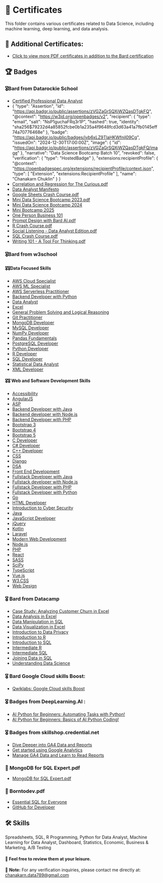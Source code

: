 # 📜 Certificates

This folder contains various certificates related to Data Science, including machine learning, deep learning, and data analysis. 

## 🔮 Additional Certificates:
- [Click to view more PDF certificates in addition to the Bard certification](https://github.com/BowlaSunsun/Certificate/tree/main/Certificate%20Data)

## 🏆 Badges

### 🎖Bard from Datarockie School

- [Certified Professional Data Analyst](https://api.badgr.io/public/assertions/zVGZaGrSQXiWZQasDTgkFQ?identity__email=chanakarn.data789%40gmail.com)
- {
  "type": "Assertion",
  "id": "https://api.badgr.io/public/assertions/zVGZaGrSQXiWZQasDTgkFQ",
  "@context": "https://w3id.org/openbadges/v2",
  "recipient": {
    "type": "email",
    "salt": "NsP1guchaFRq3r1P",
    "hashed": true,
    "identity": "sha256$79232d4a85852fcbe0b1a235a4f9648fcd3d63a41a7fb0145eff74a70776468e"
  },
  "badge": "https://api.badgr.io/public/badges/ivb6xLZ9TlaHKWfnjl09Cg",
  "issuedOn": "2024-12-30T17:00:00Z",
  "image": {
    "id": "https://api.badgr.io/public/assertions/zVGZaGrSQXiWZQasDTgkFQ/image"
  },
  "narrative": "Data Science Bootcamp Batch 10",
  "revoked": false,
  "verification": {
    "type": "HostedBadge"
  },
  "extensions:recipientProfile": {
    "@context": "https://openbadgespec.org/extensions/recipientProfile/context.json",
    "type": [
      "Extension",
      "extensions:RecipientProfile"
    ],
    "name": "Chanakarn Chuklin"
  }
}
- [Correlation and Regression for The Curious.pdf](https://github.com/BowlaSunsun/Certificates/blob/main/Certificate%20Data/certificate-of-completion-for-correlation-and-regression-for-the-curious.pdf)
- [Data Analyst Manifesto](https://api.badgr.io/public/assertions/lJPuyrsUT-i_J0k8FspF0Q?identity__email=chanakarn.data789%40gmail.com)
- [Google Sheets Crash Course.pdf](https://github.com/BowlaSunsun/Certificates/blob/main/Certificate%20Data/certificate-of-completion-for-google-sheets-crash-course.pdf)
- [Mini Data Science Bootcamp 2023.pdf](https://github.com/BowlaSunsun/Certificates/blob/main/Certificate%20Data/certificate-of-completion-for-mini-data-science-bootcamp.pdf)
- [Mini Data Science Bootcamp 2024](https://badgr.com/public/assertions/XMclrKZmSdWjWyozvK1MAA?identity__email=chanakarn.data789@gmail.com)
- [Mini Bootcamp 2025](https://api.badgr.io/public/assertions/wzFpKKxcRTa1eOYbaGHgoA?identity__email=chanakarn.data789%40gmail.com)
- [One Person Business 101](https://api.badgr.io/public/assertions/zTspm07ETHSeUGte9cc6yg?identity__email=chanakarn.data789%40gmail.com)
- [Prompt Design with Bard AI.pdf](https://github.com/BowlaSunsun/Certificates/blob/main/Certificate%20Data/certificate-of-completion-for-prompt-design-with-bard-ai.pdf)
- [R Crash Course.pdf](https://github.com/BowlaSunsun/Certificates/blob/main/Certificate%20Data/certificate-of-completion-for-r-crash-course.pdf)
- [Social Listening - Data Analyst Edition.pdf](https://github.com/BowlaSunsun/Certificates/blob/main/Certificate%20Data/certificate-of-completion-for-social-listening-data-analyst-edition.pdf)
- [SQL Crash Course.pdf](https://github.com/BowlaSunsun/Certificates/blob/main/Certificate%20Data/certificate-of-completion-for-sql-crash-course.pdf)
- [Writing 101 - A Tool For Thinking.pdf](https://github.com/BowlaSunsun/Certificates/blob/main/Certificate%20Data/certificate-of-completion-for-writing-as-a-tool-for-thinking.pdf)


### 🎖Bard from w3school
#### 🎖🎖Data Focused Skills
- [AWS Cloud Specialist](https://verify.w3schools.com/1POGQQKTD2)
- [AWS ML Specialist](https://verify.w3schools.com/1POGUDEK3O)
- [AWS Serverless Practitioner](https://verify.w3schools.com/1POGWWLMZW)
- [Backend Developer with Python](https://verify.w3schools.com/1PO0W5HQDO)
- [Data Analyst](https://verify.w3schools.com/1PO4SSD4DT)
- [Excel](https://verify.w3schools.com/1PNGJG0JEQ)
- [General Problem Solving and Logical Reasoning](https://verify.w3schools.com/1PUPXB4FQ9)  
- [Git Practitioner](https://verify.w3schools.com/1POH1435CQ)
- [MongoDB Developer](https://verify.w3schools.com/1POSDPRIVG)
- [MySQL Developer](https://verify.w3schools.com/1PO0W2I7QG)
- [NumPy Developer](https://verify.w3schools.com/1PO0POC9AE)
- [Pandas Fundamentals](https://verify.w3schools.com/1PO0JPMDZM)
- [PostgreSQL Developer](https://verify.w3schools.com/1POGDRSNP3)
- [Python Developer](https://verify.w3schools.com/1PNSTV3X4W) 
- [R Developer](https://verify.w3schools.com/1PNKTFABKV)
- [SQL Developer](https://verify.w3schools.com/65Y4N5H50)
- [Statistical Data Analyst](https://verify.w3schools.com/1PNL92U69Y)
- [XML Developer](https://verify.w3schools.com/1POGJMMIJI)

#### 🎖🎖 Web and Software Development Skills
- [Accessibility](https://verify.w3schools.com/1PVLS58R9W)
- [AngularJS](https://verify.w3schools.com/1PVQGCUIGH)
- [ASP](https://verify.w3schools.com/66RUPJJ62)
- [Backend Developer with Java](https://verify.w3schools.com/1PUQH1JT68)
- [Backend developer with Node.js](https://verify.w3schools.com/1PUQMXYH4D)
- [Backend Developer with PHP](https://verify.w3schools.com/1PUQJOG8H5)
- [Bootstrap 3](https://verify.w3schools.com/1PVPMHCBMT)
- [Bootstrap 4](https://verify.w3schools.com/1PUQ7QOOE7)
- [Bootstrap 5](https://verify.w3schools.com/1PVPJZ6WK2)
- [C Developer](https://verify.w3schools.com/1PVM738YWB)
- [C# Developer](https://verify.w3schools.com/1PVMVF2P28)
- [C++ Developer](https://verify.w3schools.com/1PVMGJYG08)
- [CSS](https://verify.w3schools.com/1PUQ45YJVH)
- [Django](https://verify.w3schools.com/1PVQ91M2L9)
- [DSA](https://verify.w3schools.com/1PVQW80J6P)
- [Front End Development](https://verify.w3schools.com/1PUQ474MDY)
- [Fullstack Developer with Java](https://verify.w3schools.com/1PUQH1CRH8)
- [Fullstack developer with Node.js](https://verify.w3schools.com/1PUQMXRQOB)
- [Fullstack Developer with PHP](https://verify.w3schools.com/1PUQJODPUI)
- [Fullstack Developer with Python](https://verify.w3schools.com/1PUQ47BWFA) 
- [Go](https://verify.w3schools.com/1PVQPOG3I1)    
- [HTML Developer](https://verify.w3schools.com/1PORXQH2Y2)
- [Introduction to Cyber Security](https://verify.w3schools.com/662TOYEXJ)
- [Java](https://verify.w3schools.com/1PUQH0W40A)
- [JavaScript Developer](https://verify.w3schools.com/1POVTGVI7K)
- [jQuery](https://verify.w3schools.com/1PVMYE5U2Z)
- [Kotlin](https://verify.w3schools.com/1PVMK9VNQO)
- [Laravel](https://verify.w3schools.com/1PVLZQWF8P)
- [Modern Web Development](https://verify.w3schools.com/1PVLPSW2O9)
- [Node.js](https://verify.w3schools.com/1PUQMX0BRV)
- [PHP](https://verify.w3schools.com/1PUQJNU6X9)
- [React](https://verify.w3schools.com/1PUQU5NHMG)
- [SASS](https://verify.w3schools.com/1PVMNX7IXS)
- [SciPy](https://verify.w3schools.com/1PVTT73CTJ)
- [TypeScript](https://verify.w3schools.com/1PVLPS9OYP)
- [Vue.js](https://verify.w3schools.com/1PVQSOCZ2O)
- [W3.CSS](https://verify.w3schools.com/1PUQ0EWYA5)
- [Web Design](https://verify.w3schools.com/1PUQ7RDMRF)


### 🎖 Bard from Datacamp
- [Case Study: Analyzing Customer Churn in Excel](https://www.datacamp.com/completed/statement-of-accomplishment/course/6967dd1f0a17809fc6dd9081cb60d6194ac34ed8)
- [Data Analysis in Excel](https://www.datacamp.com/completed/statement-of-accomplishment/course/e2645739a80af6684c55ce57b03039e7ce35b513)
- [Data Manipulation in SQL](https://www.datacamp.com/completed/statement-of-accomplishment/course/a18ed808a568511a1ecefb25365cb36a879f111f)
- [Data Visualization in Excel](https://www.datacamp.com/completed/statement-of-accomplishment/course/d6d832f36798879b4ebff55381cce343e6983d13)
- [Introduction to Data Privacy](https://www.datacamp.com/completed/statement-of-accomplishment/course/991dcad5fd54f35866e8eceaf77196f700ca0acb)
- [Introduction to R](https://www.datacamp.com/completed/statement-of-accomplishment/course/b1481be4106e4080a45ba6d2c869ab504619df10)
- [Introduction to SQL](https://www.datacamp.com/completed/statement-of-accomplishment/course/2f32e73561fffc9fe7b15ae31a3229b22bcbc5ad)
- [Intermediate R](https://www.datacamp.com/completed/statement-of-accomplishment/course/a86f32c9c60fc9da38d2557a0199ba6837307829)
- [Intermediate SQL](https://www.datacamp.com/completed/statement-of-accomplishment/course/ddfae410e7bfb01de41f6b791e5335c5faa77b8b)
- [Joining Data in SQL](https://www.datacamp.com/completed/statement-of-accomplishment/course/f80a173b7627a7f055212b86f4f1ccc3c8ea216d)
- [Understanding Data Science](https://www.datacamp.com/completed/statement-of-accomplishment/course/d6943ab2844fce331bcec7059f4082e37661eb8c)

### 🎖 Bard Google Cloud skills Boost:
- [Qwiklabs: Google Cloud skills Boost](https://www.cloudskillsboost.google/public_profiles/c6ff6218-b30b-4a17-9acc-0acac685a942)
  
### 🎖 Badges from DeepLearning.AI :
- [AI Python for Beginners: Automating Tasks with Python!](https://learn.deeplearning.ai/accomplishments/aeede0ae-d486-4d18-87cd-08cbb4f8a30d?usp=sharing)
- [AI Python for Beginners: Basics of AI Python Coding!](https://learn.deeplearning.ai/accomplishments/7c1fb2e7-139f-416a-8e5e-368899c1aada?usp=sharing)


### 🎖 Badges from skillshop.credential.net
- [Dive Deeper into GA4 Data and Reports](https://skillshop.credential.net/12f332bf-4ec5-4466-a17b-2066d26b9d21)
- [Get started using Google Analytics](https://skillshop.credential.net/1dd5d326-ff79-4468-814f-330fd0aa3f0d)
- [Manage GA4 Data and Learn to Read Reports](https://skillshop.credential.net/7a18be93-f583-4b75-a1f0-237f3975ea25#gs.dglpvo)


### 🏅 MongoDB for SQL Expert.pdf
- [MongoDB for SQL Expert.pdf](https://github.com/BowlaSunsun/Certificates/blob/main/Certificate%20Data/Certification_MongoDB%20for%20SQL%20Expert.pdf)

### 🏅 Borntodev.pdf
- [Essential SQL for Everyone](https://github.com/BowlaSunsun/Certificates/blob/main/Certificate%20Data/borntodev-academy_Essential%20SQL%20for%20Everyone_certificate.png)
- [GitHub for Developer](https://github.com/BowlaSunsun/Certificates/blob/main/Certificate%20Data/borntodev-academy_GitHub%20for%20Developer%20_certificate.png)

## 🛠 Skills
Spreadsheets, SQL, R Programming,  Python for Data Analyst, Machine Learning for Data Analyst, Dashboard, Statistics, Economic, Business & Marketing, A/B Testing

#### 🥂 Feel free to review them at your leisure.

📣 **Note:** For any verification inquiries, please contact me directly at: chanakarn.data789@gmail.com

  
